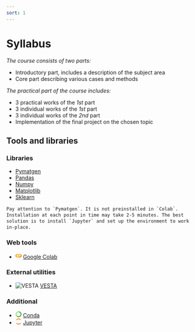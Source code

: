 ```yaml
---
sort: 1
---
```


# Syllabus

*The course consists of two parts:*
- Introductory part, includes a description of the subject area
- Core part describing various cases and methods

*The practical part of the course includes:*
- 3 practical works of the *1st* part
- 3 individual works of the *1st* part
- 3 individual works of the *2nd* part
- Implementation of the final project on the chosen topic

## Tools and libraries

### Libraries

- [Pymatgen](https://pymatgen.org)
- [Pandas](https://pandas.pydata.org/docs/reference/index.html)
- [Numpy](https://numpy.org/doc/stable/reference/index.html)
- [Matplotlib](https://matplotlib.org/)
- [Sklearn](https://www.sklearn.org/)

```tip
Pay attention to `Pymatgen`. It is not preinstalled in `Colab`. Installation at each point in time may take 2-5 minutes. The best solution is to install `Jupyter` and set up the environment to work in-place.
```

### Web tools

- ![Colab](assets/colab_icon.png) [Google Colab](https://colab.research.google.com)

### External utilities

- ![VESTA](https://jp-minerals.org/vesta/img/vesta-icon.png) [VESTA](https://jp-minerals.org/vesta/en/)

### Additional
- ![Conda](assets/conda-16x16.png)   [Conda](https://docs.conda.io/en/latest/)
- ![Jupyter](assets/jupyter-16x16.png)  [Jupyter](https://jupyter.org)